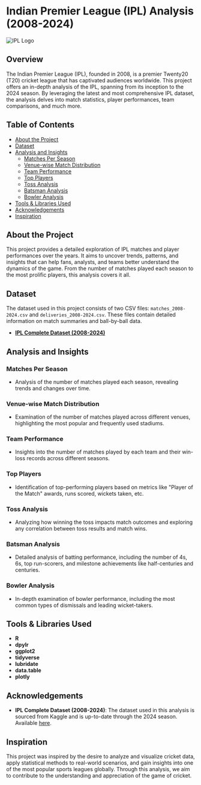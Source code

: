 # Indian Premier League (IPL) Analysis (2008-2024)


![IPL Logo](https://upload.wikimedia.org/wikipedia/en/thumb/1/19/TATA_IPL_2024_Logo.png/175px-TATA_IPL_2024_Logo.png)


## Overview

The Indian Premier League (IPL), founded in 2008, is a premier Twenty20 (T20) cricket league that has captivated audiences worldwide. This project offers an in-depth analysis of the IPL, spanning from its inception to the 2024 season. By leveraging the latest and most comprehensive IPL dataset, the analysis delves into match statistics, player performances, team comparisons, and much more.




## Table of Contents
 
 - [About the Project](#about-the-project)
 - [Dataset](#dataset)
 - [Analysis and Insights](#analysis-and-insights)
   - [Matches Per Season](#matches-per-season)
   - [Venue-wise Match Distribution](#venue-wise-match-distribution)
   - [Team Performance](#team-performance)
   - [Top Players](#top-players)
   - [Toss Analysis](#toss-analysis)
   - [Batsman Analysis](#batsman-analysis)
   - [Bowler Analysis](#bowler-analysis)
 - [Tools & Libraries Used](#tools--libraries-used)
 - [Acknowledgements](#acknowledgements)
 - [Inspiration](#inspiration)
 
## About the Project
 
 This project provides a detailed exploration of IPL matches and player performances over the years. It aims to uncover trends, patterns, and insights that can help fans, analysts, and teams better understand the dynamics of the game. From the number of matches played each season to the most prolific players, this analysis covers it all.
 
## Dataset
 
 The dataset used in this project consists of two CSV files: `matches_2008-2024.csv` and `deliveries_2008-2024.csv`. These files contain detailed information on match summaries and ball-by-ball data.

 - **[IPL Complete Dataset (2008-2024)](https://www.kaggle.com/datasets/patrickb1912/ipl-complete-dataset-20082020)**
## Analysis and Insights
 
 ### Matches Per Season
 
 - Analysis of the number of matches played each season, revealing trends and changes over time.
 
 ### Venue-wise Match Distribution
 
 - Examination of the number of matches played across different venues, highlighting the most popular and frequently used stadiums.
 
 ### Team Performance
 
 - Insights into the number of matches played by each team and their win-loss records across different seasons.
 
 ### Top Players
 
 - Identification of top-performing players based on metrics like "Player of the Match" awards, runs scored, wickets taken, etc.
 
 ### Toss Analysis
 
 - Analyzing how winning the toss impacts match outcomes and exploring any correlation between toss results and match wins.
 
 ### Batsman Analysis
 
 - Detailed analysis of batting performance, including the number of 4s, 6s, top run-scorers, and milestone achievements like half-centuries and centuries.
 
 ### Bowler Analysis
 
 - In-depth examination of bowler performance, including the most common types of dismissals and leading wicket-takers.
 
 ## Tools & Libraries Used
 
 - **R**
 - **dpylr**
 - **ggplot2**
 - **tidyverse**
 - **lubridate**
 - **data.table**
 - **plotly**
 
 ## Acknowledgements
 
 - **IPL Complete Dataset (2008-2024)**: The dataset used in this analysis is sourced from Kaggle and is up-to-date through the 2024 season. Available [here](https://www.kaggle.com/datasets/patrickb1912/ipl-complete-dataset-20082020).

## Inspiration
 
 This project was inspired by the desire to analyze and visualize cricket data, apply statistical methods to real-world scenarios, and gain insights into one of the most popular sports leagues globally. Through this analysis, we aim to contribute to the understanding and appreciation of the game of cricket.
 
